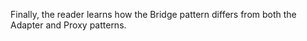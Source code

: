 Finally, the reader learns how the Bridge pattern differs from both the Adapter and Proxy patterns. 